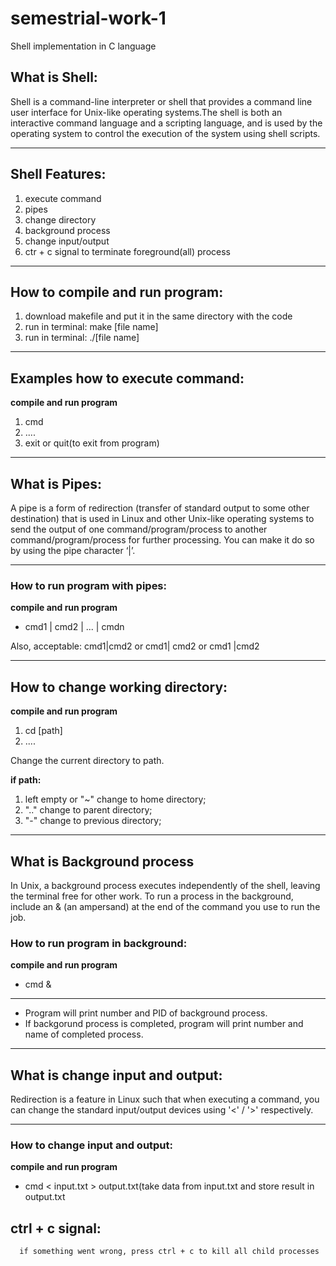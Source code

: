 # semestrial-work-1
Shell implementation in C language
  
##  What is Shell:
Shell is a command-line interpreter or shell that provides a command line user interface for Unix-like operating systems.The shell is both an interactive command language and a scripting language, and is used by the operating system to control the execution of the system using shell scripts.

---

## Shell Features:
1) execute command
2) pipes 
3) change directory 
4) background process 
5) change input/output
6) ctr + c signal to terminate foreground(all) process

---

## How to compile and run program:
1) download makefile and put it in the same directory with the code
2) run in terminal: make [file name]
3) run in terminal: ./[file name]

---

## Examples how to execute command:
**compile and run program**
1) cmd
2) ....
3) exit or quit(to exit from program)
  
---
  
## What is Pipes:
A pipe is a form of redirection (transfer of standard output to some other destination) that is used in Linux and other 
Unix-like operating systems to send the output of one command/program/process to another command/program/process for 
further processing. You can make it do so by using the pipe character ‘|’. 

---

### How to run program with pipes:
**compile and run program**
* cmd1 | cmd2 | ... | cmdn

Also, acceptable: cmd1|cmd2 or cmd1| cmd2 or cmd1 |cmd2
     
---
     
## How to change working directory:
**compile and run program**
1)  cd [path]
2)  ....

Change the current directory to path.

**if path:**
  1) left empty or "~" change to home directory; 
  2) ".." change to parent directory; 
  3) "-" change to previous directory;
  
---
  
## What is Background process
In Unix, a background process executes independently of the shell, leaving the terminal free for other work. To run a process in the background, include an & (an ampersand) at the end of the command you use to run the job. 

### How to run program in background:
**compile and run program**
* cmd &
------
* Program will print number and PID of background process.
* If backgorund process is completed, program will print number and name of completed process.
  
---  
  
## What is change input and output:
Redirection is a feature in Linux such that when executing a command, you can change the standard input/output devices using '<' / '>' respectively.

---

### How to change input and output:
**compile and run program**
* cmd < input.txt > output.txt(take data from input.txt and store result in output.txt
        
## ctrl + c signal:
      if something went wrong, press ctrl + c to kill all child processes
